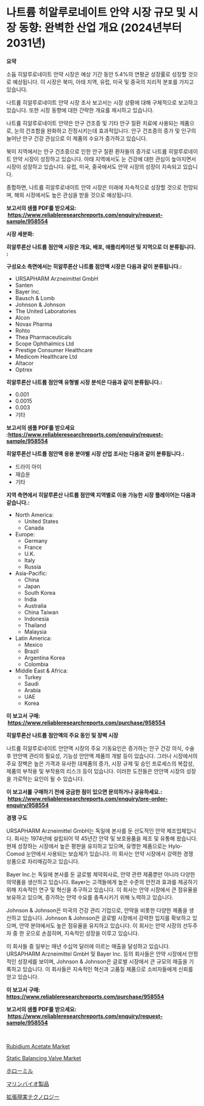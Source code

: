<p><h1>나트륨 히알루로네이트 안약 시장 규모 및 시장 동향: 완벽한 산업 개요 (2024년부터 2031년)</h1></p><p><strong>요약</strong></p>
<p><p>소듐 히알루로네이트 안약 시장은 예상 기간 동안 5.4%의 연평균 성장률로 성장할 것으로 예상됩니다. 이 시장은 북미, 아태 지역, 유럽, 미국 및 중국의 지리적 분포를 가지고 있습니다.</p><p>나트륨 히알루로네이트 안약 시장 조사 보고서는 시장 상황에 대해 구체적으로 보고하고 있습니다. 또한 시장 동향에 대한 간략한 개요를 제시하고 있습니다.</p><p>나트륨 히알루로네이트 안약은 안구 건조증 및 기타 안구 질환 치료에 사용되는 제품으로, 눈의 건조함을 완화하고 진정시키는데 효과적입니다. 안구 건조증의 증가 및 인구의 늘어난 안구 건강 관심으로 이 제품의 수요가 증가하고 있습니다.</p><p>북미 지역에서는 안구 건조증으로 인한 안구 질환 환자들의 증가로 나트륨 히알루로네이트 안약 시장이 성장하고 있습니다. 아태 지역에서도 눈 건강에 대한 관심이 높아지면서 시장이 성장하고 있습니다. 유럽, 미국, 중국에서도 안약 시장의 성장이 지속되고 있습니다.</p><p>종합하면, 나트륨 히알루로네이트 안약 시장은 미래에 지속적으로 성장할 것으로 전망되며, 해외 시장에서도 높은 관심을 받을 것으로 예상됩니다.</p></p>
<p><strong>보고서의 샘플 PDF를 받으세요: &nbsp;<a href="https://www.reliableresearchreports.com/enquiry/request-sample/958554">https://www.reliableresearchreports.com/enquiry/request-sample/958554</a></strong></p>
<p><strong>시장 세분화:</strong></p>
<p><strong> 히알루론산 나트륨 점안액 시장은 개요, 배포, 애플리케이션 및 지역으로 더 분류됩니다. :</strong></p>
<p><strong>구성요소 측면에서는 히알루론산 나트륨 점안액 시장은 다음과 같이 분류됩니다.:</strong></p>
<p><ul><li>URSAPHARM Arzneimittel GmbH</li><li>Santen</li><li>Bayer Inc.</li><li>Bausch & Lomb</li><li>Johnson & Johnson</li><li>The United Laboratories</li><li>Alcon</li><li>Novax Pharma</li><li>Rohto</li><li>Thea Pharmaceuticals</li><li>Scope Ophthalmics Ltd</li><li>Prestige Consumer Healthcare</li><li>Medicom Healthcare Ltd</li><li>Altacor</li><li>Optrex</li></ul></p>
<p><strong> 히알루론산 나트륨 점안액 유형별 시장 분석은 다음과 같이 분류됩니다.:</strong></p>
<p><ul><li>0.001</li><li>0.0015</li><li>0.003</li><li>기타</li></ul></p>
<p><strong>보고서의 샘플 PDF를 받으세요 :<a href="https://www.reliableresearchreports.com/enquiry/request-sample/958554">https://www.reliableresearchreports.com/enquiry/request-sample/958554</a></strong></p>
<p><strong> 히알루론산 나트륨 점안액 응용 분야별 시장 산업 조사는 다음과 같이 분류됩니다.:</strong></p>
<p><ul><li>드라이 아이</li><li>재습윤</li><li>기타</li></ul></p>
<p><strong>지역 측면에서 히알루론산 나트륨 점안액 지역별로 이용 가능한 시장 플레이어는 다음과 같습니다.:</strong></p>
<p><ul>
    <li>
        North America:
        <ul>
            <li>United States</li>
            <li>Canada</li>
        </ul>
    </li>
    <li>
        Europe:
        <ul>
            <li>Germany</li>
            <li>France</li>
            <li>U.K.</li>
            <li>Italy</li>
            <li>Russia</li>
        </ul>
    </li>
    <li>
        Asia-Pacific:
        <ul>
            <li>China</li>
            <li>Japan</li>
            <li>South Korea</li>
            <li>India</li>
            <li>Australia</li>
            <li>China Taiwan</li>
            <li>Indonesia</li>
            <li>Thailand</li>
            <li>Malaysia</li>
        </ul>
    </li>
    <li>
        Latin America:
        <ul>
            <li>Mexico</li>
            <li>Brazil</li>
            <li>Argentina Korea</li>
            <li>Colombia</li>
        </ul>
    </li>
    <li>
        Middle East & Africa:
        <ul>
            <li>Turkey</li>
            <li>Saudi</li>
            <li>Arabia</li>
            <li>UAE</li>
            <li>Korea</li>
        </ul>
    </li>
    </ul></p>
<p><strong>이 보고서 구매: &nbsp;<a href="https://www.reliableresearchreports.com/purchase/958554">https://www.reliableresearchreports.com/purchase/958554</a></strong></p>
<p><strong>히알루론산 나트륨 점안액의 주요 동인 및 장벽 시장</strong></p>
<p><p>나트륨 히알루로네이트 안안액 시장의 주요 기동요인은 증가하는 안구 건강 의식, 수술 후 안안액 관리의 필요성, 기능성 안안액 제품의 개발 등이 있습니다. 그러나 시장에서의 주요 장벽은 높은 가격과 유사한 대체품의 증가, 시장 규제 및 승인 프로세스의 복잡성, 제품의 부작용 및 부작용의 리스크 등이 있습니다. 이러한 도전들은 안안액 시장의 성장을 가로막는 요인이 될 수 있습니다.</p></p>
<p><strong>이 보고서를 구매하기 전에 궁금한 점이 있으면 문의하거나 공유하세요.: &nbsp;<a href="https://www.reliableresearchreports.com/enquiry/pre-order-enquiry/958554">https://www.reliableresearchreports.com/enquiry/pre-order-enquiry/958554</a></strong></p>
<p><strong>경쟁 구도</strong></p>
<p><p>URSAPHARM Arzneimittel GmbH는 독일에 본사를 둔 선도적인 안약 제조업체입니다. 회사는 1974년에 설립되어 약 45년간 안약 및 보호용품을 제조 및 유통해 왔습니다. 현재 성장하는 시장에서 높은 평판을 유지하고 있으며, 유명한 제품으로는 Hylo-Comod 눈안에서 사용되는 보습제가 있습니다.  이 회사는 안약 시장에서 강력한 경쟁 상품으로 자리매김하고 있습니다.</p><p>Bayer Inc.는 독일에 본사를 둔 글로벌 제약회사로, 안약 관련 제품뿐만 아니라 다양한 의약품을 생산하고 있습니다. Bayer는 고객들에게 높은 수준의 안전과 효과를 제공하기 위해 지속적인 연구 및 혁신을 추구하고 있습니다. 이 회사는 안약 시장에서 큰 점유율을 보유하고 있으며, 증가하는 안약 수요를 충족시키기 위해 노력하고 있습니다.</p><p>Johnson & Johnson은 미국의 건강 관리 기업으로, 안약을 비롯한 다양한 제품을 생산하고 있습니다. Johnson & Johnson은 글로벌 시장에서 강력한 입지를 확보하고 있으며, 안약 분야에서도 높은 점유율을 유지하고 있습니다. 이 회사는 안약 시장의 선두주자 중 한 곳으로 손꼽히며, 지속적인 성장을 이루고 있습니다.</p><p>이 회사들 중 일부는 매년 수십억 달러에 이르는 매출을 달성하고 있습니다. URSAPHARM Arzneimittel GmbH 및 Bayer Inc. 등의 회사들은 안약 시장에서 안정적인 성장세를 보이며, Johnson & Johnson은 글로벌 시장에서 큰 규모의 매출을 기록하고 있습니다. 이 회사들은 지속적인 혁신과 고품질 제품으로 소비자들에게 신뢰를 얻고 있습니다.</p></p>
<p><strong>이 보고서 구매: &nbsp; <a href="https://www.reliableresearchreports.com/purchase/958554">https://www.reliableresearchreports.com/purchase/958554</a></strong></p>
<p><strong>보고서의 샘플 PDF를 받으세요: &nbsp;<a href="https://www.reliableresearchreports.com/enquiry/request-sample/958554">https://www.reliableresearchreports.com/enquiry/request-sample/958554</a></strong><strong></strong></p>
<p>&nbsp;</p>
<p><p><a href="https://cedar-agate-3da.notion.site/Rubidium-Acetate-Market-Size-Global-Industry-Overview-Market-Segmentation-and-Forecast-2024-to-20-ad185e9d61af424cad85ca0761ec5fb5">Rubidium Acetate Market</a></p><p><a href="https://view.publitas.com/reportprime-1/static-balancing-valve-market-size-growth-outlook-from-2024-to-2031-projecting-at-markets-trends-analysis-by-application-regional-outlook-and-revenue/">Static Balancing Valve Market</a></p><p><a href="https://medium.com/@kimalker_178/%E3%83%9B%E3%83%AD%E3%83%BC%E3%83%9F%E3%83%AB%E5%B8%82%E5%A0%B4%E3%83%AC%E3%83%9D%E3%83%BC%E3%83%88%E3%81%AF-%E3%81%93%E3%81%AE%E5%B8%82%E5%A0%B4%E3%81%AE%E6%9C%80%E6%96%B0%E3%81%AE%E3%83%88%E3%83%AC%E3%83%B3%E3%83%89%E3%82%84%E6%88%90%E9%95%B7%E6%A9%9F%E4%BC%9A%E3%82%92%E6%98%8E%E3%82%89%E3%81%8B%E3%81%AB%E3%81%97%E3%81%A6%E3%81%84%E3%81%BE%E3%81%99-e366ac50e6d6">ホローミル</a></p><p><a href="https://github.com/KaydenJohns1964/Market-Research-Report-List-1/blob/main/168287917053.md">マリンバイオ製品</a></p><p><a href="https://github.com/marbadji/Market-Research-Report-List-1/blob/main/386625617052.md">拡張現実テクノロジー</a></p></p>